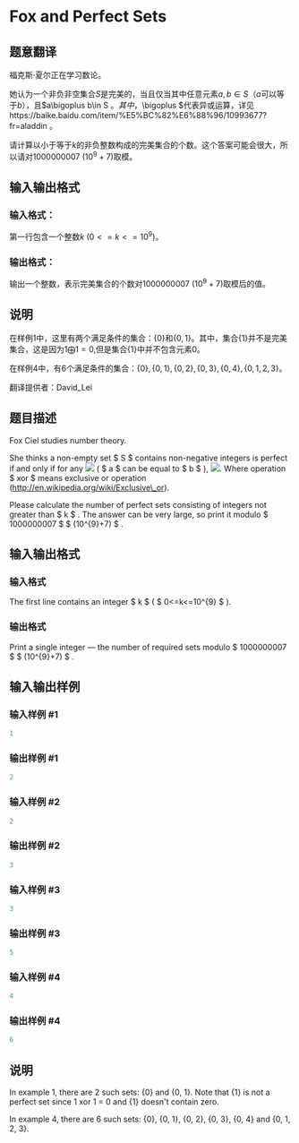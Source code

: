 # Fox and Perfect Sets

## 题意翻译

福克斯·夏尔正在学习数论。

她认为一个非负非空集合$S$是完美的，当且仅当其中任意元素$a,b\in S$（$a$可以等于$b$），且$a\bigoplus b\in S $。其中，$\bigoplus $代表异或运算，详见https://baike.baidu.com/item/%E5%BC%82%E6%88%96/10993677?fr=aladdin 。

请计算以小于等于$k$的非负整数构成的完美集合的个数。这个答案可能会很大，所以请对$1000000007\ (10^9+7)$取模。

## 输入输出格式

### 输入格式：

第一行包含一个整数$k\ (0<=k<=10^9)$。

### 输出格式：

输出一个整数，表示完美集合的个数对$1000000007\ (10^9+7)$取模后的值。

## 说明

在样例1中，这里有两个满足条件的集合：$\{0\}$和$\{0,1\}$。其中，集合$\{1\}$并不是完美集合，这是因为$1\bigoplus1=0$,但是集合$\{1\}$中并不包含元素$0$。

在样例4中，有6个满足条件的集合：$\{0\},\{0,1\},\{0,2\},\{0,3\},\{0,4\},\{0,1,2,3\}$。

翻译提供者：David_Lei

## 题目描述

Fox Ciel studies number theory.

She thinks a non-empty set $ S $ contains non-negative integers is perfect if and only if for any ![](https://cdn.luogu.com.cn/upload/vjudge_pic/CF388D/c903e14df0afa987e9cf41a6200a241f6b8b2cd2.png) ( $ a $ can be equal to $ b $ ), ![](https://cdn.luogu.com.cn/upload/vjudge_pic/CF388D/7498aa246f7bcda4dd31870c3686217d9c6cbaf1.png). Where operation $ xor $ means exclusive or operation (http://en.wikipedia.org/wiki/Exclusive\_or).

Please calculate the number of perfect sets consisting of integers not greater than $ k $ . The answer can be very large, so print it modulo $ 1000000007 $ $ (10^{9}+7) $ .

## 输入输出格式

### 输入格式

The first line contains an integer $ k $ ( $ 0<=k<=10^{9} $ ).

### 输出格式

Print a single integer — the number of required sets modulo $ 1000000007 $ $ (10^{9}+7) $ .

## 输入输出样例

### 输入样例 #1

```cpp
1

```
### 输出样例 #1

```cpp
2

```
### 输入样例 #2

```cpp
2

```
### 输出样例 #2

```cpp
3

```
### 输入样例 #3

```cpp
3

```
### 输出样例 #3

```cpp
5

```
### 输入样例 #4

```cpp
4

```
### 输出样例 #4

```cpp
6

```
## 说明

In example 1, there are 2 such sets: {0} and {0, 1}. Note that {1} is not a perfect set since 1 xor 1 = 0 and {1} doesn't contain zero.

In example 4, there are 6 such sets: {0}, {0, 1}, {0, 2}, {0, 3}, {0, 4} and {0, 1, 2, 3}.

